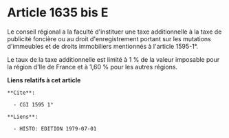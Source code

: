# Article 1635 bis E

Le conseil régional a la faculté d'instituer une taxe additionnelle à la taxe de publicité foncière ou au droit
d'enregistrement portant sur les mutations d'immeubles et de droits immobiliers mentionnés à l'article 1595-1°.

Le taux de la taxe additionnelle est limité à 1 % de la valeur imposable pour la région d'Ile de France et à 1,60 % pour les
autres régions.

**Liens relatifs à cet article**

	**Cite**:

	  - CGI 1595 1°

	**Liens**:

	  - HISTO: EDITION 1979-07-01
